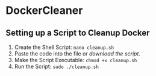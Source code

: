 # DockerCleaner

## Setting up a Script to Cleanup Docker
1. Create the Shell Script:
   `nano cleanup.sh`
2. Paste the code into the file or *download the script*.
3. Make the Script Executable:
   `chmod +x cleanup.sh`
4. Run the Script:
   `sudo ./cleanup.sh`
